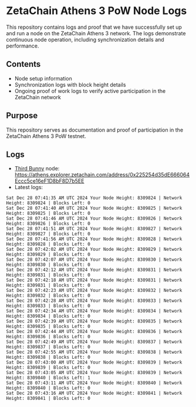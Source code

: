 # ZetaChain Athens 3 PoW Node Logs
This repository contains logs and proof that we have successfully set up and run a node on the ZetaChain Athens 3 network. The logs demonstrate continuous node operation, including synchronization details and performance.

## Contents
- Node setup information
- Synchronization logs with block height details
- Ongoing proof of work logs to verify active participation in the ZetaChain network

## Purpose
This repository serves as documentation and proof of participation in the ZetaChain Athens 3 PoW testnet.

## Logs

- [Third Bunny](https://thirdbunny.xyz/) node: https://athens.explorer.zetachain.com/address/0x225254d35dE666064Eccc5ce16eF1D8bF8D7b5EE
- Latest logs:
```
Sat Dec 28 07:41:35 AM UTC 2024 Your Node Height: 8309824 | Network Height: 8309824 | Blocks Left: 0
Sat Dec 28 07:41:40 AM UTC 2024 Your Node Height: 8309825 | Network Height: 8309825 | Blocks Left: 0
Sat Dec 28 07:41:46 AM UTC 2024 Your Node Height: 8309826 | Network Height: 8309826 | Blocks Left: 0
Sat Dec 28 07:41:51 AM UTC 2024 Your Node Height: 8309827 | Network Height: 8309827 | Blocks Left: 0
Sat Dec 28 07:41:56 AM UTC 2024 Your Node Height: 8309828 | Network Height: 8309828 | Blocks Left: 0
Sat Dec 28 07:42:02 AM UTC 2024 Your Node Height: 8309829 | Network Height: 8309829 | Blocks Left: 0
Sat Dec 28 07:42:07 AM UTC 2024 Your Node Height: 8309830 | Network Height: 8309830 | Blocks Left: 0
Sat Dec 28 07:42:12 AM UTC 2024 Your Node Height: 8309831 | Network Height: 8309831 | Blocks Left: 0
Sat Dec 28 07:42:18 AM UTC 2024 Your Node Height: 8309831 | Network Height: 8309831 | Blocks Left: 0
Sat Dec 28 07:42:23 AM UTC 2024 Your Node Height: 8309832 | Network Height: 8309832 | Blocks Left: 0
Sat Dec 28 07:42:28 AM UTC 2024 Your Node Height: 8309833 | Network Height: 8309833 | Blocks Left: 0
Sat Dec 28 07:42:34 AM UTC 2024 Your Node Height: 8309834 | Network Height: 8309834 | Blocks Left: 0
Sat Dec 28 07:42:39 AM UTC 2024 Your Node Height: 8309835 | Network Height: 8309835 | Blocks Left: 0
Sat Dec 28 07:42:44 AM UTC 2024 Your Node Height: 8309836 | Network Height: 8309836 | Blocks Left: 0
Sat Dec 28 07:42:49 AM UTC 2024 Your Node Height: 8309837 | Network Height: 8309837 | Blocks Left: 0
Sat Dec 28 07:42:55 AM UTC 2024 Your Node Height: 8309838 | Network Height: 8309838 | Blocks Left: 0
Sat Dec 28 07:43:00 AM UTC 2024 Your Node Height: 8309839 | Network Height: 8309839 | Blocks Left: 0
Sat Dec 28 07:43:05 AM UTC 2024 Your Node Height: 8309839 | Network Height: 8309840 | Blocks Left: 1
Sat Dec 28 07:43:11 AM UTC 2024 Your Node Height: 8309840 | Network Height: 8309840 | Blocks Left: 0
Sat Dec 28 07:43:16 AM UTC 2024 Your Node Height: 8309841 | Network Height: 8309841 | Blocks Left: 0
```

